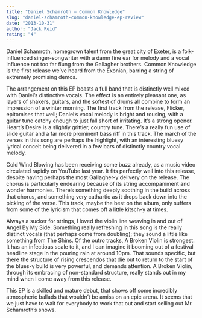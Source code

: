 ```yaml
---
title: "Daniel Schamroth – Common Knowledge"
slug: "daniel-schamroth-common-knowledge-ep-review"
date: "2013-10-31"
author: "Jack Reid"
rating: "4"
---
```


Daniel Schamroth, homegrown talent from the great city of Exeter, is a folk-influenced singer-songwriter with a damn fine ear for melody and a vocal influence not too far flung from the Gallagher brothers. Common Knowledge is the first release we’ve heard from the Exonian, barring a string of extremely promising demos.

The arrangement on this EP boasts a full band that is distinctly well mixed with Daniel’s distinctive vocals. The effect is an entirely pleasant one, as layers of shakers, guitars, and the softest of drums all combine to form an impression of a winter morning. The first track from the release, Flicker, epitomises that well; Daniel’s vocal melody is bright and rousing, with a guitar tune catchy enough to just fall short of irritating. It’s a strong opener. Heart’s Desire is a slightly grittier, country tune. There’s a really fun use of slide guitar and a far more prominent bass riff in this track. The march of the verses in this song are perhaps the highlight, with an interesting bluesy lyrical conceit being delivered in a few bars of distinctly country vocal melody.

Cold Wind Blowing has been receiving some buzz already, as a music video circulated rapidly on YouTube last year. It fits perfectly well into this release, despite having perhaps the most Gallagher-y delivery on the release. The chorus is particularly endearing because of its string accompaniment and wonder harmonies. There’s something deeply soothing in the build across that chorus, and something very cathartic as it drops back down into the picking of the verse. This track, maybe the best on the album, only suffers from some of the lyricism that comes off a little kitsch-y at times.

Always a sucker for strings, I loved the violin line weaving in and out of Angel By My Side. Something really refreshing in this song is the really distinct vocals (that perhaps come from doubling); they sound a little like something from The Shins. Of the outro tracks, A Broken Violin is strongest. It has an infectious scale to it, and I can imagine it booming out of a festival headline stage in the pouring rain at around 10pm. That sounds specific, but there the structure of rising crescendos that die out to return to the start of the blues-y build is very powerful, and demands attention. A Broken Violin, through its embracing of non-standard structure, really stands out in my mind when I come away from this release.

This EP is a skilled and mature debut, that shows off some incredibly atmospheric ballads that wouldn’t be amiss on an epic arena. It seems that we just have to wait for everybody to work that out and start selling out Mr. Schamroth’s shows.
